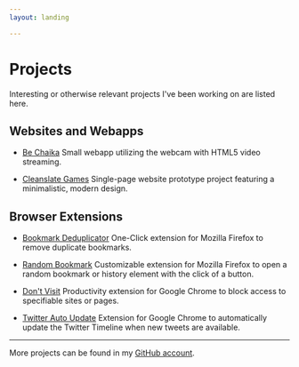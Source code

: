 ```yaml
---
layout: landing

---
```



# Projects

Interesting or otherwise relevant projects I've been working on are listed here.

## Websites and Webapps

* <a class="list-header" href="/chaika/" data-no-turbolink>Be Chaika</a>
  Small webapp utilizing the webcam with HTML5 video streaming.

* <a class="list-header" href="http://cleanslategames.com" data-no-turbolink>Cleanslate Games</a>
  Single-page website prototype project featuring a minimalistic, modern design.

## Browser Extensions

* <a class="list-header" href="https://addons.mozilla.org/de/firefox/addon/bookmark-deduplicator" data-no-turbolink>Bookmark Deduplicator</a>
  One-Click extension for Mozilla Firefox to remove duplicate bookmarks.

* <a class="list-header" href="https://addons.mozilla.org/de/firefox/addon/random-bookmark" data-no-turbolink>Random Bookmark</a>
  Customizable extension for Mozilla Firefox to open a random bookmark or history element with the click of a button.

* <a class="list-header" href="https://chrome.google.com/webstore/detail/dont-visit-block-sites/olccdihofjbikcpbejfgipnighnpabai" data-no-turbolink>Don't Visit</a>
  Productivity extension for Google Chrome to block access to specifiable sites or pages.

* <a class="list-header" href="https://chrome.google.com/webstore/detail/twitter-auto-update/ddbjabcmjjifognjcopebcllgpbdjlbm" data-no-turbolink>Twitter Auto Update</a>
  Extension for Google Chrome to automatically update the Twitter Timeline when new tweets are available.

---

More projects can be found in my [GitHub account](https://github.com/systemcluster).
